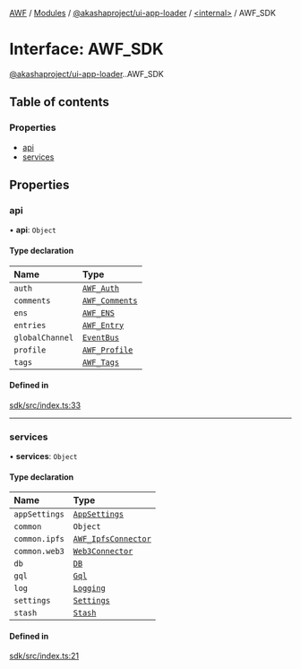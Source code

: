[AWF](../README.md) / [Modules](../modules.md) / [@akashaproject/ui-app-loader](../modules/akashaproject_ui_app_loader.md) / [<internal\>](../modules/akashaproject_ui_app_loader._internal_.md) / AWF\_SDK

# Interface: AWF\_SDK

[@akashaproject/ui-app-loader](../modules/akashaproject_ui_app_loader.md).[<internal>](../modules/akashaproject_ui_app_loader._internal_.md).AWF_SDK

## Table of contents

### Properties

- [api](akashaproject_ui_app_loader._internal_.AWF_SDK.md#api)
- [services](akashaproject_ui_app_loader._internal_.AWF_SDK.md#services)

## Properties

### api

• **api**: `Object`

#### Type declaration

| Name | Type |
| :------ | :------ |
| `auth` | [`AWF_Auth`](../classes/akashaproject_ui_app_loader._internal_.AWF_Auth.md) |
| `comments` | [`AWF_Comments`](../classes/akashaproject_ui_app_loader._internal_.AWF_Comments.md) |
| `ens` | [`AWF_ENS`](../classes/akashaproject_ui_app_loader._internal_.AWF_ENS.md) |
| `entries` | [`AWF_Entry`](../classes/akashaproject_ui_app_loader._internal_.AWF_Entry.md) |
| `globalChannel` | [`EventBus`](../classes/akashaproject_ui_app_loader._internal_.EventBus.md) |
| `profile` | [`AWF_Profile`](../classes/akashaproject_ui_app_loader._internal_.AWF_Profile.md) |
| `tags` | [`AWF_Tags`](../classes/akashaproject_ui_app_loader._internal_.AWF_Tags.md) |

#### Defined in

[sdk/src/index.ts:33](https://github.com/AKASHAorg/akasha-world-framework/blob/d81a7246/sdk/src/index.ts#L33)

___

### services

• **services**: `Object`

#### Type declaration

| Name | Type |
| :------ | :------ |
| `appSettings` | [`AppSettings`](../classes/akashaproject_ui_app_loader._internal_.AppSettings.md) |
| `common` | `Object` |
| `common.ipfs` | [`AWF_IpfsConnector`](../classes/akashaproject_ui_app_loader._internal_.AWF_IpfsConnector.md) |
| `common.web3` | [`Web3Connector`](../classes/akashaproject_ui_app_loader._internal_.Web3Connector.md) |
| `db` | [`DB`](../classes/akashaproject_ui_app_loader._internal_.DB.md) |
| `gql` | [`Gql`](../classes/akashaproject_ui_app_loader._internal_.Gql.md) |
| `log` | [`Logging`](../classes/akashaproject_ui_app_loader._internal_.Logging.md) |
| `settings` | [`Settings`](../classes/akashaproject_ui_app_loader._internal_.Settings.md) |
| `stash` | [`Stash`](../classes/akashaproject_ui_app_loader._internal_.Stash.md) |

#### Defined in

[sdk/src/index.ts:21](https://github.com/AKASHAorg/akasha-world-framework/blob/d81a7246/sdk/src/index.ts#L21)
